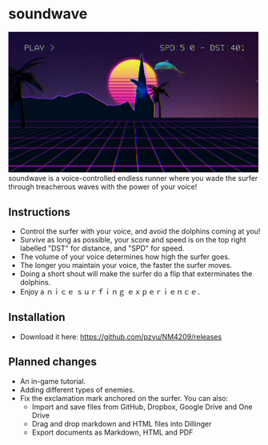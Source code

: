 # soundwave
<img src="screenshot.png" width="500">
soundwave is a voice-controlled endless runner where you wade the surfer through treacherous waves with the power of your voice!

## Instructions
- Control the surfer with your voice, and avoid the dolphins coming at you!
- Survive as long as possible, your score and speed is on the top right labelled "DST" for distance, and "SPD" for speed.
- The volume of your voice determines how high the surfer goes.
- The longer you maintain your voice, the faster the surfer moves.
- Doing a short shout will make the surfer do a flip that exterminates the dolphins.
- Enjoy a ｎｉｃｅ ｓｕｒｆｉｎｇ ｅｘｐｅｒｉｅｎｃｅ．

## Installation
- Download it here: https://github.com/pzyu/NM4209/releases

## Planned changes
- An in-game tutorial.
- Adding different types of enemies.
- Fix the exclamation mark anchored on the surfer.
You can also:
  - Import and save files from GitHub, Dropbox, Google Drive and One Drive
  - Drag and drop markdown and HTML files into Dillinger
  - Export documents as Markdown, HTML and PDF
